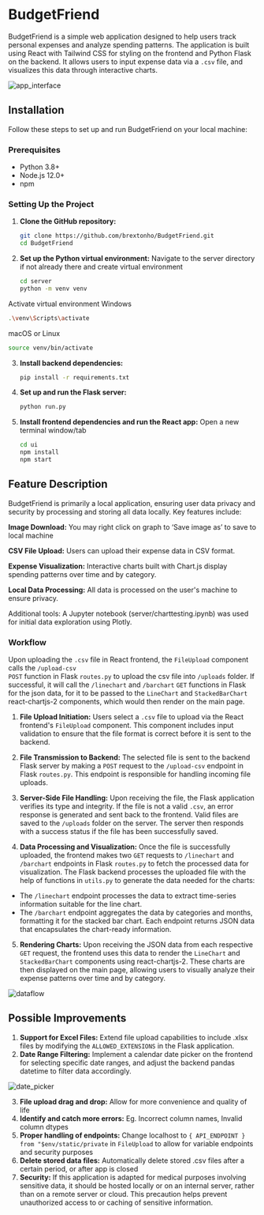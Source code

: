 # BudgetFriend

BudgetFriend is a simple web application designed to help users track personal expenses and analyze spending patterns. The application is built using React with Tailwind CSS for styling on the frontend and Python Flask on the backend. It allows users to input expense data via a `.csv` file, and visualizes this data through interactive charts.

![app_interface](https://github.com/brextonho/budgetfriend/assets/88436113/1a0590ad-7f88-4dd3-a22b-4c06d70711f3)


## Installation

Follow these steps to set up and run BudgetFriend on your local machine:

### Prerequisites

- Python 3.8+
- Node.js 12.0+
- npm

### Setting Up the Project

1. **Clone the GitHub repository:**
    ```bash
    git clone https://github.com/brextonho/BudgetFriend.git
    cd BudgetFriend
    ```

2. **Set up the Python virtual environment:**
Navigate to the server directory if not already there and create virtual environment
    ```bash
    cd server
    python -m venv venv
    ```

Activate virtual environment
Windows
```bash
.\venv\Scripts\activate
```

macOS or Linux
```bash
source venv/bin/activate
```

3. **Install backend dependencies:**
    ```bash
    pip install -r requirements.txt
    ```

4. **Set up and run the Flask server:**
    ```bash
    python run.py
    ```


5. **Install frontend dependencies and run the React app:**
Open a new terminal window/tab
    ```bash
    cd ui
    npm install
    npm start
    ```

## Feature Description
BudgetFriend is primarily a local application, ensuring user data privacy and security by processing and storing all data locally. Key features include:

**Image Download:** You may right click on graph to ‘Save image as’ to save to local machine

**CSV File Upload:** Users can upload their expense data in CSV format.

**Expense Visualization:** Interactive charts built with Chart.js display spending patterns over time and by category.

**Local Data Processing:** All data is processed on the user's machine to ensure privacy.

Additional tools:
A Jupyter notebook (server/charttesting.ipynb) was used for initial data exploration using Plotly.

### Workflow
Upon uploading the `.csv` file in React frontend, the <code>FileUpload</code> component calls the <code>/upload-csv POST</code> function in Flask <code>routes.py</code> to upload the csv file into <code>/uploads</code> folder. If successful, it will call the <code>/linechart</code> and <code>/barchart</code> <code>GET</code> functions in Flask for the json data, for it to be passed to the <code>LineChart</code> and <code>StackedBarChart</code> react-chartjs-2 components, which would then render on the main page.

1. **File Upload Initiation:**
Users select a `.csv` file to upload via the React frontend's <code>FileUpload</code> component. This component includes input validation to ensure that the file format is correct before it is sent to the backend.

2. **File Transmission to Backend:**
The selected file is sent to the backend Flask server by making a <code>POST</code> request to the <code>/upload-csv</code> endpoint in Flask <code>routes.py</code>. This endpoint is responsible for handling incoming file uploads.

3. **Server-Side File Handling:**
Upon receiving the file, the Flask application verifies its type and integrity. If the file is not a valid `.csv`, an error response is generated and sent back to the frontend.
Valid files are saved to the <code>/uploads</code> folder on the server. The server then responds with a success status if the file has been successfully saved.

4. **Data Processing and Visualization:**
Once the file is successfully uploaded, the frontend makes two <code>GET</code> requests to <code>/linechart</code> and <code>/barchart</code> endpoints in Flask <code>routes.py</code> to fetch the processed data for visualization.
The Flask backend processes the uploaded file with the help of functions in <code>utils.py</code> to generate the data needed for the charts:
- The <code>/linechart</code> endpoint processes the data to extract time-series information suitable for the line chart.
- The <code>/barchart</code> endpoint aggregates the data by categories and months, formatting it for the stacked bar chart.
Each endpoint returns JSON data that encapsulates the chart-ready information.

5. **Rendering Charts:**
Upon receiving the JSON data from each respective <code>GET</code> request, the frontend uses this data to render the <code>LineChart</code> and <code>StackedBarChart</code> components using react-chartjs-2.
These charts are then displayed on the main page, allowing users to visually analyze their expense patterns over time and by category.

![dataflow](https://github.com/brextonho/budgetfriend/assets/88436113/86592e82-58a6-495c-94d9-be21c78e4a95)


## Possible Improvements
1. **Support for Excel Files:** Extend file upload capabilities to include .xlsx files by modifying the <code>ALLOWED_EXTENSIONS</code> in the Flask application.
2. **Date Range Filtering:**  Implement a calendar date picker on the frontend for selecting specific date ranges, and adjust the backend pandas datetime to filter data accordingly.


![date_picker](https://github.com/brextonho/budgetfriend/assets/88436113/ba7d8910-884c-4548-b29f-aa9e0f6efb7b)


3. **File upload drag and drop:** Allow for more convenience and quality of life
4. **Identify and catch more errors:** Eg. Incorrect column names, Invalid column dtypes
5. **Proper handling of endpoints:** Change localhost to <code>{ API_ENDPOINT } from "$env/static/private</code> in <code>FileUpload</code> to allow for variable endpoints and security purposes
6. **Delete stored data files:** Automatically delete stored .csv files after a certain period, or after app is closed
7. **Security:**  If this application is adapted for medical purposes involving sensitive data, it should be hosted locally or on an internal server, rather than on a remote server or cloud. This precaution helps prevent unauthorized access to or caching of sensitive information.

